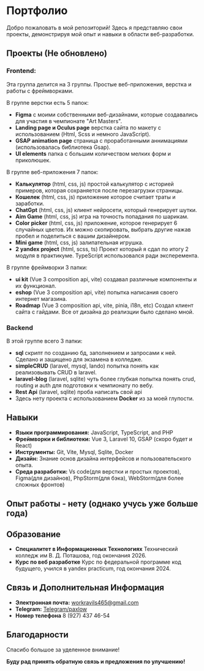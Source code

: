 # Портфолио

Добро пожаловать в мой репозиторий! Здесь я представляю свои проекты, демонстрируя мой опыт и навыки в области веб-разработки.

## Проекты (Не обновлено)

### Frontend:

Эта группа делится на 3 группы. Простые веб-приложения, верстка и работы с фреймворками.

В группе верстки есть 5 папок:

- **Figma** с моими собственными веб-дизайнами, которые создавались для участия в чемпионате "Art Masters".
- **Landing page и Oculus page** верстка сайта по макету с использованием (Html, Scss и немного JavaScript).
- **GSAP animation page** страница с проработанными аннимациями (использовалась библиотека Gsap).
- **UI elements** папка с большим количеством мелких форм и приколюшек.

В группе веб-приложения 7 папок:

- **Калькулятор** (html, css, js) простой калькулятор с историей примеров, которая сохраняется после перезагрузки страницы.
- **Кошелек** (html, css, js) приложение которое считает траты и заработки.
- **ChatGpt** (html, css, js) клиент нейросети, который генерирует шутки.
- **Aim Game** (html, css, js) игра на точность попадания по шарикам.
- **Color picker** (html, css, js) приложение, которое генерирует 6 случайных цветов. Их можно скопировать, выбрать другие нажав пробел и поделиться с вашим дизайнером.
- **Mini game** (html, css, js) залипательная игрушка.
- **2 yandex project** (html, scss, ts) Проект который я сдал по итогу 2 модуля в практикуме. TypeScript использовался ради эксперемента.

В группе фреймворки 3 папки:

- **ui kit** (Vue 3 composition api, vite) создавал различные компоненты и их функционал.
- **eshop** (Vue 3 composition api, vite) попытка написания своего интернет магазина.
- **Roadmap** (Vue 3 composition api, vite, pinia, i18n, etc) Создал клиент сайта с гайдами. Все от дизайна до реализции было сделано мной.

### Backend

В этой группе всего 3 папки:

- **sql** скрипт по созданию бд, заполнением и запросами к ней. Сделано и защищено для экзамена в колледже.
- **simpleCRUD** (laravel, mysql, lando) попытка понять как реализовывать CRUD в laravel.
- **laravel-blog** (laravel, sqlite) чуть более глубкая попытка понять crud, routing и auth для подготовки к чемпионату по вебу.
- **Rest Api** (laravel, sqlite) проба написать свой api
- Здесь нету проекта c использованием **Docker** из за моей глупости.


## Навыки

- **Языки программирования:** JavaScript, TypeScript, and PHP
- **Фреймворки и библиотеки:** Vue 3, Laravel 10, GSAP (скоро будет и React)
- **Инструменты:** Git, Vite, Mysql, Sqlite, Docker
- **Дизайн:** Знание основ дизайна интерфейсов и пользовательского опыта.
- **Среда разработки:** Vs code(для верстки и простых проектов), Figma(для дизайнов), PhpStorm(для бэка), WebStorm(для более сложных фронтов)

## Опыт работы - нету (однако учусь уже больше года)

## Образование

- **Специалитет в Информационных Технологиях**
  Технический колледж им В. Д. Поташова, год окончания 2026.
- **Курс по веб разработке**
  Курс по федеральной программе код будущего, учился в yandex practicum, год окончания 2024.

## Связь и Дополнительная Информация

- **Электронная почта:** workravils465@gmail.com
- **Telegram:** [Telegram/paxlow](https://t.me/paxlow)
- **Номер телефона** 8 (927) 437 46-54

## Благодарности

Спасибо большое за уделенное внимание!

**Буду рад принять обратную связь и предложения по улучшению!**
